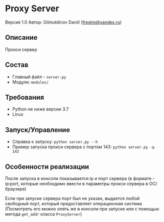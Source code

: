 # Proxy Server
Версия 1.0
Автор: Gilmutdinov Daniil (fregire@yandex.ru)

## Описание
Прокси сервер 

## Состав
- Главный файл - `server.py`
- Модули: `modules/`

## Требования
- Python не ниже версии 3.7
- Linux

## Запуск/Управление
- Справка к запуску: `python server.py --h`
- Пример запуска прокси сервера с портом 143: `python server.py -p 143`

## Особенности реализации
После запуска в консоли показывается ip и порт сервера (в формате - ip:port, 
которые необходимо ввести в параметры прокси сервера в ОС/браузере)

Если при запуске сервера порт был не указан, выдается любой свободный порт,
который предоставляет операционная система (Посмотреть его можно опять же
в консоли при запуске или с помощью метода `get_addr` класса `ProxyServer`)






